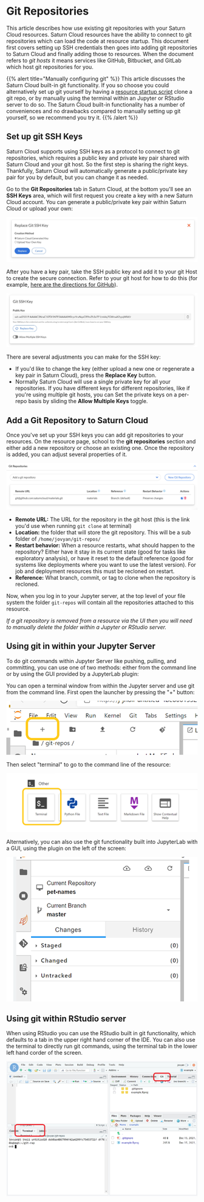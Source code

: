 # Git Repositories

This article describes how use existing git repositories with your Saturn Cloud resources. Saturn Cloud resources have the ability to connect to git repositories which can load the code at resource startup. This document first covers setting up SSH credentials then goes into adding git repositories to Saturn Cloud and finally adding those to resources. When the document refers to _git hosts_ it means services like GitHub, Bitbucket, and GitLab which host git repositories for you.

{{% alert title="Manually configuring git" %}}
This article discusses the Saturn Cloud built-in git functionality. If you so choose you could alternatively set up git yourself by having a [resource startup script](<docs/using-saturn-cloud/install-packages.md>) clone a git repo, or by manually using the terminal within an Jupyter or RStudio server to do so. The Saturn Cloud built-in functionality has a number of conveniences and no drawbacks compared to manually setting up git yourself, so we recommend you try it.
{{% /alert %}}

## Set up git SSH Keys

Saturn Cloud supports using SSH keys as a protocol to connect to git repositories, which requires a public key and private key pair shared with Saturn Cloud and your git host.
So the first step is sharing the right keys. Thankfully, Saturn Cloud will automatically generate a public/private key pair for you by default, but you can change it as needed.

Go to the **Git Repositories** tab in Saturn Cloud, at the bottom you'll see an **SSH Keys** area, which will first request you create a key with a new Saturn Cloud account. You can generate a public/private key pair within Saturn Cloud or upload your own:

![Git SSH key generation](/images/docs/git-ssh-key-generating.jpg "doc-image")

After you have a key pair, take the SSH public key and add it to your git Host to create the secure connection. Refer to your git host for how to do this (for example, [here are the directions for GitHub](https://docs.github.com/en/authentication/connecting-to-github-with-ssh/adding-a-new-ssh-key-to-your-github-account)).

![Git SSH key UI](/images/docs/git-ssh-key.jpg "doc-image")

There are several adjustments you can make for the SSH key:

* If you'd like to change the key (either upload a new one or regenerate a key pair in Saturn Cloud), press the **Replace Key** button.
* Normally Saturn Cloud will use a single private key for all your repositories. If you have different keys for different repositories, like if you're using multiple git hosts, you can
Set the private keys on a per-repo basis by sliding the **Allow Multiple Keys** toggle.

## Add a Git Repository to Saturn Cloud

Once you've set up your SSH keys you can add git repositories to your resources. On the resource page, school to the **git repositories** section and either add a new repository or choose an existing one. Once the repository is added, you can adjust several properties of it.

![Resource git repositories](/images/docs/git-ui.png "doc-image")

* **Remote URL:** The URL for the repository in the git host (this is the link you'd use when running `git clone` at terminal)
* **Location:** the folder that will store the git repository. This will be a sub folder of `/home/jovyan/git-repos/`
* **Restart behavior:** When a resource restarts, what should happen to the repository? Either have it stay in its current state (good for tasks like exploratory analysis), or have it reset to the default reference (good for systems like deployments where you want to use the latest version). For job and deployment resources this must be recloned on restart.
* **Reference:** What branch, commit, or tag to clone when the repository is recloned.

Now, when you log in to your Jupyter server, at the top level of your file system  the folder `git-repos` will contain all the repositories attached to this resource.

_If a git repository is removed from a resource via the UI then you will need to manually delete the folder within a Jupyter or RStudio server._

## Using git in within your Jupyter Server

To do git commands within Jupyter Server like pushing, pulling, and committing, you can use one of two methods: either from the command line or by using the GUI provided by a JupyterLab plugin:

You can open a terminal window from within the Jupyter server and use git from the command line. First open the launcher by pressing the "+" button:

![JupyterLab launcher button](/images/docs/terminal-01.png "doc-image")

Then select "terminal" to go to the command line of the resource:

![New terminal button](/images/docs/terminal-02.png "doc-image")

Alternatively, you can also use the git functionality built into JupyterLab with a GUI, using the plugin on the left of the screen:

![Git plugin button](/images/docs/git-plugin.png "doc-image")

## Using git within RStudio server

When using RStudio you can use the RStudio built in git functionality, which defaults to a tab in the upper
right hand corner of the IDE. You can also use the terminal to directly run git commands, using the terminal tab in the lower left hand corder of the screen.

![RStudio git](/images/docs/rstudio-git.png "doc-image")
